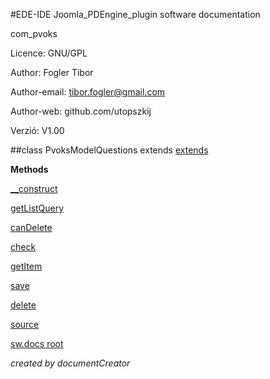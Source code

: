 #EDE-IDE Joomla_PDEngine_plugin
software documentation



com_pvoks

Licence: GNU/GPL

Author: Fogler Tibor

Author-email: tibor.fogler@gmail.com

Author-web: github.com/utopszkij

Verzió: V1.00

##class PvoksModelQuestions extends [extends](extends.md)


**Methods**

[__construct](items/PvoksModelQuestions___construct.md)

[getListQuery](items/PvoksModelQuestions_getListQuery.md)

[canDelete](items/PvoksModelQuestions_canDelete.md)

[check](items/PvoksModelQuestions_check.md)

[getItem](items/PvoksModelQuestions_getItem.md)

[save](items/PvoksModelQuestions_save.md)

[delete](items/PvoksModelQuestions_delete.md)



[source](../../admin/models/questions.php)

[sw.docs root](./)

*created by documentCreator*

